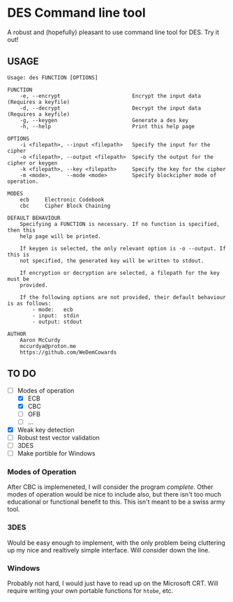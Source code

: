 # DES Command line tool

A robust and (hopefully) pleasant to use command line tool for DES. Try it out!

## USAGE

```
Usage: des FUNCTION [OPTIONS]

FUNCTION
    -e, --encrypt                       Encrypt the input data (Requires a keyfile)
    -d, --decrypt                       Decrypt the input data (Requires a keyfile)
    -g, --keygen                        Generate a des key
    -h, --help                          Print this help page

OPTIONS
    -i <filepath>, --input <filepath>   Specify the input for the cipher
    -o <filepath>, --output <filepath>  Specify the output for the cipher or keygen
    -k <filepath>, --key <filepath>     Specify the key for the cipher
    -m <mode>,     --mode <mode>        Specify blockcipher mode of operation.

MODES
    ecb     Electronic Codebook
    cbc     Cipher Block Chaining

DEFAULT BEHAVIOUR
    Specifying a FUNCTION is necessary. If no function is specified, then this
    help page will be printed.

    If keygen is selected, the only relevant option is -o --output. If this is
    not specified, the generated key will be written to stdout.

    If encryption or decryption are selected, a filepath for the key must be
    provided.

    If the following options are not provided, their default behaviour is as follows: 
        - mode:   ecb
        - input:  stdin
        - output: stdout

AUTHOR
    Aaron McCurdy
    mccurdya@proton.me
    https://github.com/WeDemCowards

```

## TO DO

- [ ] Modes of operation
    - [x] ECB
    - [x] CBC
    - [ ] OFB
    - [ ] ...
- [x] Weak key detection
- [ ] Robust test vector validation
- [ ] 3DES
- [ ] Make portible for Windows

### Modes of Operation
After CBC is implemeneted, I will consider the program *complete*. Other modes
of operation would be nice to include also, but there isn't too much educational
or functional benefit to this. This isn't meant to be a swiss army tool.

### 3DES
Would be easy enough to implement, with the only problem being cluttering up my
nice and realtively simple interface. Will consider down the line.

### Windows
Probably not hard, I would just have to read up on the Microsoft CRT. Will
require writing your own portable functions for `htobe`, etc.
